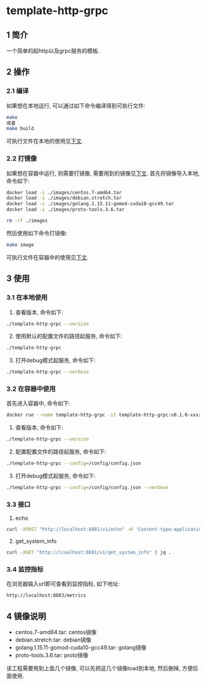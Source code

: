 # template-http-grpc

## 1 简介

一个简单的起http以及grpc服务的模板.

## 2 操作

### 2.1 编译

如果想在本地运行, 可以通过如下命令编译得到可执行文件:
```bash
make
或者
make build
```

可执行文件在本地的使用见[下文](#jump-local).

### 2.2 打镜像

如果想在容器中运行, 则需要打镜像, 需要用到的镜像见[下文](#jump-image).
首先将镜像导入本地, 命令如下:
```bash
docker load -i ./images/centos.7-amd64.tar
docker load -i ./images/debian.stretch.tar
docker load -i ./images/golang.1.15.11-gomod-cuda10-gcc49.tar
docker load -i ./images/proto-tools.3.6.tar

rm -rf ./images
```

然后使用如下命令打镜像:
```bash
make image
```

可执行文件在容器中的使用见[下文](#jump-container).

## 3 使用

<a id="jump-local"></a>
### 3.1 在本地使用

1. 查看版本, 命令如下:
```bash
./template-http-grpc --version
```

2. 使用默认的配置文件的路径起服务, 命令如下:
```bash
./template-http-grpc
```

3. 打开debug模式起服务, 命令如下:
```bash
./template-http-grpc --verbose
```

<a id="jump-container"></a>
### 3.2 在容器中使用

首先进入容器中, 命令如下:
```bash
docker run --name template-http-grpc -it template-http-grpc:v0.1.0-xxxxxxx-amd64
```

1. 查看版本, 命令如下:
```bash
./template-http-grpc --version
```

2. 配置配置文件的路径起服务, 命令如下:
```bash
./template-http-grpc --config=/config/config.json
```

3. 打开debug模式起服务, 命令如下:
```bash
./template-http-grpc --config=/config/config.json --verbose
```

### 3.3 接口

1. echo

```bash
curl -XPOST "http://localhost:8881/v1/echo" -H 'Content-type:application/json' -d '{ "echo": {"number": 2021, "sentence": "sentence 2"} }' | jq .
```

2. get_system_info

```bash
curl -XGET "http://lcoalhost:8881/v1/get_system_info" | jq .
```

### 3.4 监控指标

在浏览器输入url即可查看到监控指标, 如下地址:
```bash
http://localhost:8883/metrics
```

<a id="jump-image"></a>
## 4 镜像说明

* centos.7-amd64.tar: centos镜像
* debian.stretch.tar: debian镜像
* golang.1.15.11-gomod-cuda10-gcc49.tar: golang镜像
* proto-tools.3.6.tar: proto镜像

该工程需要用到上面几个镜像, 可以先把这几个镜像load到本地, 然后删掉, 方便后面使用.
